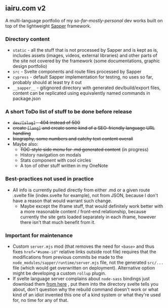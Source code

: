 ## iairu.com v2

A multi-language portfolio of my *so-far-mostly-personal* dev works built on top of the lightweight [Sapper](https://sapper.svelte.dev/) framework. 

### Directory content

- `static` - all the stuff that is not processed by Sapper and is kept as is, includes assets (images, videos, external libraries) and other parts of the site not covered by the framework (some documentations, graphic design portfolio)
- `src` - Svelte components and route files processed by Sapper
- `cypress` - default Sapper implementation for testing, no uses so far, probably should at least try it out
- `__sapper__` - gitignored directory with generated dev/build/export files, content can be replicated using equivalently named commands in package.json

### A short ToDo list of stuff to be done before release

- ~~`dev/[slug]` - 404 instead of 500~~
- ~~create `[lang]` and create some kind of a SEO-friendly language URL handling~~
- ~~biography, some numbers and catchy text content overall~~
- Maybe also:
  - ~~TOC-style side menu for .md generated content~~ (in progress)
  - History navigation on modals 
  - Stats component with cool circles
  - A ton of other stuff written in my OneNote

### Best-practices not used in practice

- All info is currently pulled directly from either .md or a given route .svelte file (index.svelte for example), not from JSON, because I don't have a reason that would warrant such change.
  - Maybe except the iframe stuff, that would definitely work better with a more reasonable content / front-end relationship, because currently the site gets loaded separately in each iframe, however there isn't that much benefit from it.

### Important for maintenance

- Custom `server.mjs` mod (that removes the need for `<base>` and thus fixes `href="#some-id"` relative links outside root file) requires that the modifications from previous commits be made to the `node_modules/sapper/runtime/server.mjs` file, not the generated `src/...` file (which would get overwritten on deployment). Alternative option might be developing a custom `rollup` plugin.
- If svelte language server complains about `node-sass` bindings just download them [from here](https://github.com/sass/node-sass/releases) , put them into the directory svelte tells you about, don't question why the rebuild command doesn't work or what kind of an idiot invented this one of a kind system or what they're used for, no time for any of that.